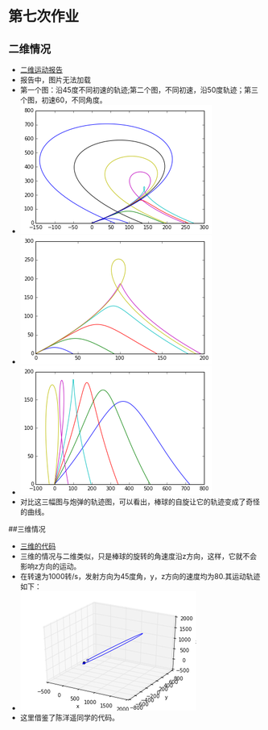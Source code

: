 # 第七次作业
## 二维情况
 - [二维运动报告](https://www.zybuluo.com/2013301020064/note/387352)
 - 报告中，图片无法加载
 - 第一个图：沿45度不同初速的轨迹;第二个图，不同初速，沿50度轨迹；第三个图，初速60，不同角度。
 - ![](https://github.com/dHSk/computationalphysics_N2013301020064/blob/master/homework/7th/bassball.png)
 - ![](https://github.com/dHSk/computationalphysics_N2013301020064/blob/master/homework/7th/bassball_v.png)
 - ![](https://github.com/dHSk/computationalphysics_N2013301020064/blob/master/homework/7th/bassball_angle.png)
 - 对比这三幅图与炮弹的轨迹图，可以看出，棒球的自旋让它的轨迹变成了奇怪的曲线。
 
##三维情况
 - [三维的代码](https://github.com/dHSk/computationalphysics_N2013301020064/blob/master/homework/7th/3D%E4%BB%A3%E7%A0%81)
 - 三维的情况与二维类似，只是棒球的旋转的角速度沿z方向，这样，它就不会影响z方向的运动。
 - 在转速为1000转/s，发射方向为45度角，y，z方向的速度均为80.其运动轨迹如下：
 - ![](https://github.com/dHSk/computationalphysics_N2013301020064/blob/master/homework/7th/7th.png)
 - 这里借鉴了陈洋遥同学的代码。

